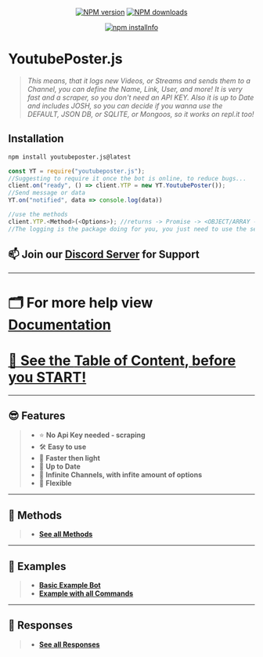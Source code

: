 <div align="center">
  <p>
    <a href="https://www.npmjs.com/package/youtubeposter.js"><img src="https://img.shields.io/npm/v/youtubeposter.js.svg?maxAge=3600" alt="NPM version" /></a>
    <a href="https://www.npmjs.com/package/youtubeposter.js"><img src="https://img.shields.io/npm/dt/youtubeposter.js.svg?maxAge=3600" alt="NPM downloads" /></a>
  </p>
  <p>
    <a href="https://nodei.co/npm/youtubeposter.js/"><img src="https://nodei.co/npm/youtubeposter.js.png?downloads=true&stars=true" alt="npm installnfo" /></a>
  </p>
</div>


# **YoutubePoster.js**
>
> *This means, that it logs new Videos, or Streams and sends them to a Channel, you can define the Name, Link, User, and more!*
> *It is very fast and a scraper, so you don't need an API KEY.*
> *Also it is up to Date and includes JOSH, so you can decide if you wanna use the DEFAULT, JSON DB, or SQLITE, or Mongoos, so it works on repl.it too!*

## **Installation** 
```sh
npm install youtubeposter.js@latest
```

```js
const YT = require("youtubeposter.js");
//Suggesting to require it once the bot is online, to reduce bugs...
client.on("ready", () => client.YTP = new YT.YoutubePoster());
//Send message or data
YT.on("notified", data => console.log(data))

//use the methods
client.YTP.<Method>(<Options>); //returns -> Promise -> <OBJECT/ARRAY -- CHANNEL DATA>
//The logging is the package doing for you, you just need to use the setChannel() function in order to set the first channel which should get listened to!
```

## 📫 **Join our [Discord Server](https://discord.gg/COO2) for Support**

***

# 🗂 **For more help view [Documentation](https://github.com/fongsidev/YoutubePoster/wiki)**

# [🧾 See the **Table of Content**, before you START!](https://github.com/fongsidev/YoutubePoster/wiki/🧾-Table-of-Content)
***

## 😎 **Features**
> 
> - ⭐️ **No Api Key needed - scraping**
> - 🛠 **Easy to use** 
> - 👀 **Faster then light**
> - 💪 **Up to Date** 
> - 🤙 **Infinite Channels, with infite amount of options**
> - 🤖 **Flexible**

***

## 🧠 **Methods**
> 
> - [**See all Methods**](https://github.com/fongsidev/YoutubePoster/wiki/Methods)

***

## 🥰 **Examples**
> 
> - [**Basic Example Bot**](https://github.com/fongsidev/YoutubePoster/wiki/Basic-Example-Bot)
> - [**Example with all Commands**](https://github.com/fongsidev/YoutubePoster/wiki/Example-with-all-Commands)

***

## 🤩 **Responses**
> 
> - [**See all Responses**](https://github.com/fongsidev/YoutubePoster/wiki/Responses)
